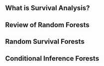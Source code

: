 ## What is Survival Analysis?

## Review of Random Forests

## Random Survival Forests

## Conditional Inference Forests
